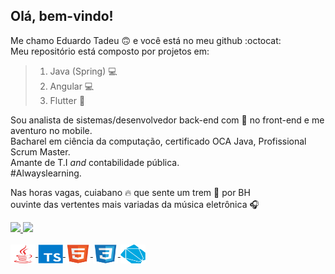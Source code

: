 ## Olá, bem-vindo!
Me chamo Eduardo Tadeu :upside_down_face: e você está no meu github :octocat:  <br>
Meu repositório está composto por projetos em:
>1. Java (Spring) :computer: 
>2. Angular :computer: 
>3. Flutter :iphone: 

Sou analista de sistemas/desenvolvedor back-end com :foot: no front-end e me aventuro no mobile. <br>
Bacharel em ciência da computação, certificado OCA Java, Profissional Scrum Master.  <br>
Amante de T.I *and* contabilidade pública. <br>
#Alwayslearning.<br>

Nas horas vagas, cuiabano :fire: que sente um trem :steam_locomotive: por BH  <br>
ouvinte das vertentes mais variadas da música eletrônica :headphones:

<div>
  <a href="https://github.com/eduardotsilva">
  <img height="180em" src="https://github-readme-stats.vercel.app/api?username=eduardotsilva&show_icons=true&theme=dracula&include_all_commits=true&count_private=true"/>
  <img height="180em" src="https://github-readme-stats.vercel.app/api/top-langs/?username=eduardotsilva&layout=compact&langs_count=16&theme=dracula"/>
<div>

<div style="display: inline_block"><br>
  <img align="center" height="30" width="40" src="https://raw.githubusercontent.com/devicons/devicon/master/icons/java/java-plain.svg">
  <img align="center" height="30" width="40" src="https://raw.githubusercontent.com/devicons/devicon/master/icons/typescript/typescript-plain.svg">
  <img align="center" height="30" width="40" src="https://raw.githubusercontent.com/devicons/devicon/master/icons/html5/html5-original.svg">
  <img align="center" height="30" width="40" src="https://raw.githubusercontent.com/devicons/devicon/master/icons/css3/css3-original.svg">
  <img align="center" height="30" width="40" src="https://raw.githubusercontent.com/devicons/devicon/master/icons/dart/dart-plain.svg">
</div>
